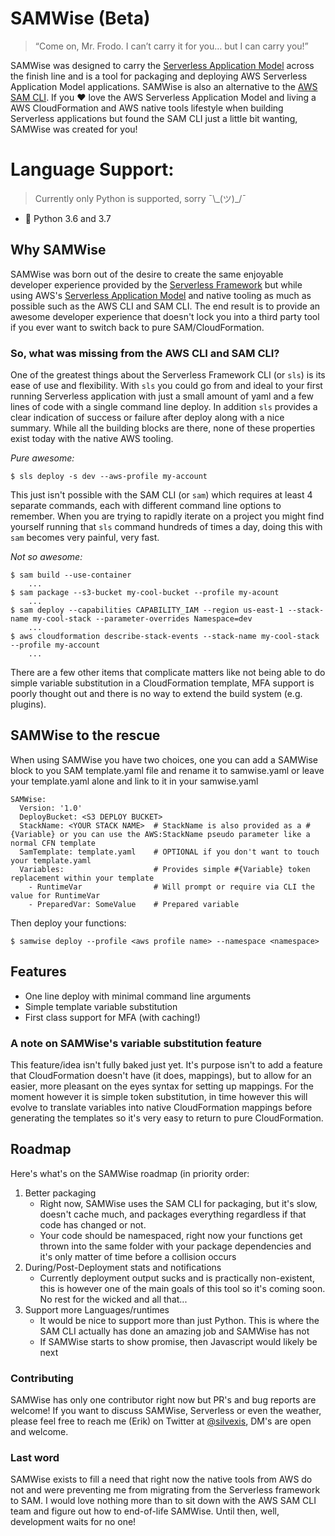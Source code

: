 # SAMWise (Beta)
> “Come on, Mr. Frodo. I can’t carry it for you… but I can carry you!”

SAMWise was designed to carry the [Serverless Application Model](https://aws.amazon.com/serverless/sam/) across the
finish line and is a tool for packaging and deploying AWS Serverless Application Model applications.
SAMWise is also an alternative to the [AWS SAM CLI](https://github.com/awslabs/aws-sam-cli). If you :heart: love the 
AWS Serverless Application Model and living a AWS CloudFormation and AWS native tools lifestyle when building Serverless
applications but found the SAM CLI just a little bit wanting, SAMWise was created for you!

# Language Support:
> Currently only Python is supported, sorry ¯\\\_(ツ)\_/¯
- :snake: Python 3.6 and 3.7

## Why SAMWise
SAMWise was born out of the desire to create the same enjoyable developer experience provided by the
[Serverless Framework](https://www.serverless.com) but while using AWS's 
[Serverless Application Model](https://aws.amazon.com/serverless/sam/) and native tooling as much as possible 
such as the AWS CLI and SAM CLI. The end result is to provide an awesome developer experience that doesn't lock you
into a third party tool if you ever want to switch back to pure SAM/CloudFormation.

### So, what was missing from the AWS CLI and SAM CLI?
One of the greatest things about the Serverless Framework CLI (or `sls`) is its ease of use and flexibility. 
With `sls` you could go from and ideal to your first running Serverless application with just a small amount of yaml and 
a few lines of code with a single command line deploy. In addition `sls` provides a clear indication of success or
failure after deploy along with a nice summary. While all the building blocks are there, none of these properties exist
today with the native AWS tooling. 

*Pure awesome:*

    $ sls deploy -s dev --aws-profile my-account

This just isn't possible with the SAM CLI (or `sam`) which requires at least 4 separate commands, each with 
different command line options to remember. When you are trying to rapidly iterate on a project you might find 
yourself running that `sls` command hundreds of times a day, doing this with `sam` becomes very painful, very fast.

*Not so awesome:*

    $ sam build --use-container
        ...
    $ sam package --s3-bucket my-cool-bucket --profile my-acount
        ...
    $ sam deploy --capabilities CAPABILITY_IAM --region us-east-1 --stack-name my-cool-stack --parameter-overrides Namespace=dev
        ...
    $ aws cloudformation describe-stack-events --stack-name my-cool-stack --profile my-account
        ...

There are a few other items that complicate matters like not being able to do simple variable substitution in
a CloudFormation template, MFA support is poorly thought out and there is no way to extend the build system
(e.g. plugins).

## SAMWise to the rescue
When using SAMWise you have two choices, one you can add a SAMWise block to you SAM template.yaml file and rename it
to samwise.yaml or leave your template.yaml alone and link to it in your samwise.yaml

    SAMWise:
      Version: '1.0'
      DeployBucket: <S3 DEPLOY BUCKET>
      StackName: <YOUR STACK NAME>  # StackName is also provided as a #{Variable} or you can use the AWS:StackName pseudo parameter like a normal CFN template
      SamTemplate: template.yaml    # OPTIONAL if you don't want to touch your template.yaml
      Variables:                    # Provides simple #{Variable} token replacement within your template
        - RuntimeVar                # Will prompt or require via CLI the value for RuntimeVar
        - PreparedVar: SomeValue    # Prepared variable 

Then deploy your functions:

    $ samwise deploy --profile <aws profile name> --namespace <namespace>

## Features
- One line deploy with minimal command line arguments
- Simple template variable substitution
- First class support for MFA (with caching!)

### A note on SAMWise's variable substitution feature
This feature/idea isn't fully baked just yet. It's purpose isn't to add a feature that CloudFormation doesn't have
(it does, mappings), but to allow for an easier, more pleasant on the eyes syntax for setting up mappings.
For the moment however it is simple token substitution, in time however this will evolve to translate variables 
into native CloudFormation mappings before generating the templates so it's very easy to return to pure CloudFormation.    

## Roadmap
Here's what's on the SAMWise roadmap (in priority order:
1. Better packaging
    - Right now, SAMWise uses the SAM CLI for packaging, but it's slow, doesn't cache much, and
    packages everything regardless if that code has changed or not. 
    - Your code should be namespaced, right now your functions get thrown into the same folder with your package dependencies and it's only matter of time before a
    collision occurs
2. During/Post-Deployment stats and notifications
    - Currently deployment output sucks and is practically non-existent, this is however one of the main goals of this
    tool so it's coming soon. No rest for the wicked and all that...
3. Support more Languages/runtimes
    - It would be nice to support more than just Python. This is where the SAM CLI actually has done an
    amazing job and SAMWise has not
    - If SAMWise starts to show promise, then Javascript would likely be next 

### Contributing
SAMWise has only one contributor right now but PR's and bug reports are welcome! If you want to discuss SAMWise, 
Serverless or even the weather, please feel free to reach me (Erik) on Twitter at [@silvexis](https://twitter.com/@silvexis), DM's are open and welcome.

### Last word
SAMWise exists to fill a need that right now the native tools from AWS do not and were preventing me from migrating from
the Serverless framework to SAM. I would love nothing more than to sit down with the AWS SAM CLI team and figure out how
to end-of-life SAMWise. Until then, well, development waits for no one!